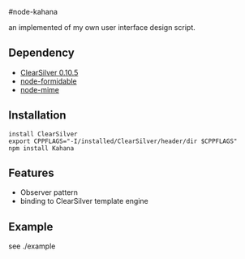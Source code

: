 #node-kahana

an implemented of my own user interface design script.

## Dependency

* [ClearSilver 0.10.5](http://www.clearsilver.net/)
* [node-formidable](http://github.com/felixge/node-formidable)
* [node-mime](http://github.com/bentomas/node-mime)

## Installation

    install ClearSilver
	export CPPFLAGS="-I/installed/ClearSilver/header/dir $CPPFLAGS"
    npm install Kahana

## Features

* Observer pattern
* binding to ClearSilver template engine

## Example

see ./example

